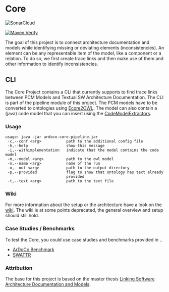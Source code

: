 # Core
[![SonarCloud](https://sonarcloud.io/images/project_badges/sonarcloud-black.svg)](https://sonarcloud.io/dashboard?id=ArDoCo_Core)

[![Maven Verify](https://github.com/ArDoCo/Core/workflows/Maven%20Verify/badge.svg)](https://github.com/ArDoCo/Core/actions?query=workflow%3A%22Maven+Verify%22)


The goal of this project is to connect architecture documentation and models while identifying missing or deviating elements (inconsistencies). 
An element can be any representable item of the model, like a component or a relation.
To do so, we first create trace links and then make use of them and other information to identify inconsistencies.


## CLI
The Core Project contains a CLI that currently supports to find trace links between PCM Models and Textual SW Architecture Documentation. 
The CLI is part of the pipeline module of this project. 
The PCM models have to be converted to ontologies using [Ecore2OWL](https://github.com/kit-sdq/Ecore2OWL).
The model can also contain a (java) code model that you can insert using the [CodeModelExtractors](https://github.com/ArDoCo/CodeModelExtractors).

### Usage
```
usage: java -jar ardoco-core-pipeline.jar
 -c,--conf <arg>           path to the additional config file
 -h,--help                 show this message
 -i,--withimplementation   indicate that the model contains the code model
 -m,--model <arg>          path to the owl model
 -n,--name <arg>           name of the run
 -o,--out <arg>            path to the output directory
 -p,--provided             flag to show that ontology has text already
                           provided
 -t,--text <arg>           path to the text file
```

### Wiki
For more information about the setup or the architecture have a look on the [wiki](https://github.com/ArDoCo/Core/wiki/Overview).
The wiki is at some points deprecated, the general overview and setup should still hold.

### Case Studies / Benchmarks
To test the Core, you could use case studies and benchmarks provided in ..
* [ArDoCo Benchmark](https://github.com/ArDoCo/Benchmark)
* [SWATTR](https://github.com/ArDoCo/SWATTR)

### Attribution
The base for this project is based on the master thesis [Linking Software Architecture Documentation and Models](https://doi.org/10.5445/IR/1000126194).

